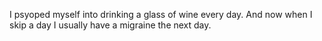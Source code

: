 I psyoped myself into drinking a glass of wine every day. And now when I skip a day I usually have a migraine the next day.

